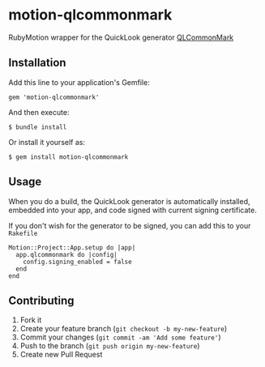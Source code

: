 # motion-qlcommonmark

RubyMotion wrapper for the QuickLook generator [QLCommonMark](https://github.com/digitalmoksha/QLCommonMark)

## Installation

Add this line to your application's Gemfile:

    gem 'motion-qlcommonmark'

And then execute:

    $ bundle install

Or install it yourself as:

    $ gem install motion-qlcommonmark

## Usage

When you do a build, the QuickLook generator is automatically installed, embedded into your app, and code signed with current signing certificate.

If you don't wish for the generator to be signed, you can add this to your `Rakefile`

```
Motion::Project::App.setup do |app|
  app.qlcommonmark do |config|
    config.signing_enabled = false
  end
end
```

## Contributing

1. Fork it
2. Create your feature branch (`git checkout -b my-new-feature`)
3. Commit your changes (`git commit -am 'Add some feature'`)
4. Push to the branch (`git push origin my-new-feature`)
5. Create new Pull Request
